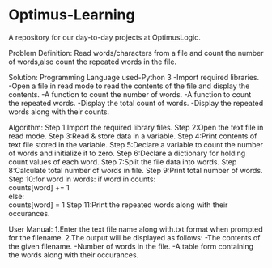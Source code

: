 # Optimus-Learning
A repository for our day-to-day projects at OptimusLogic.

Problem Definition:
Read words/characters from a file and count the number of words,also count the repeated words in the file.

Solution:
Programming Language used-Python 3
-Import required libraries.
-Open a file in read mode to read the contents of the file and display the contents.
-A function to count the number of words.
-A function to count the repeated words.
-Display the total count of words.
-Display the repeated words along with their counts.

Algorithm:
Step 1:Import the required library files. 
Step 2:Open the text file in read mode. 
Step 3:Read & store data in a variable.
Step 4:Print contents of text file stored in the variable. 
Step 5:Declare a variable to count the number of words and initialize it to zero.
Step 6:Declare a dictionary for holding count values of each word.
Step 7:Split the file data into words.
Step 8:Calculate total number of words in file.
Step 9:Print total number of words.
Step 10:for word in words:
          if word in counts:                  
              counts[word] += 1               
          else:                               
              counts[word] = 1
Step 11:Print the repeated words along with their occurances.

User Manual:
1.Enter the text file name along with.txt format when prompted for the filename.
2.The output will be displayed as follows:
  -The contents of the given filename.
  -Number of words in the file.
  -A table form containing the words along with their occurances.
